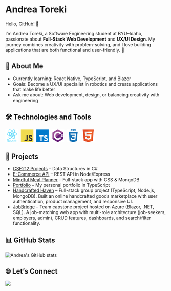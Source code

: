 # Andrea Toreki

Hello, GitHub! 👋  

I’m Andrea Toreki, a Software Engineering student at BYU–Idaho, passionate about **Full-Stack Web Development** and **UX/UI Design**. My journey combines creativity with problem-solving, and I love building applications that are both functional and user-friendly. 🚀  

## 🌱 About Me
- Currently learning: React Native, TypeScript, and Blazor  
- Goals: Become a UX/UI specialist in robotics and create applications that make life better  
- Ask me about: Web development, design, or balancing creativity with engineering  

## 🛠️ Technologies and Tools
<div>
  <img src="https://github.com/devicons/devicon/blob/master/icons/react/react-original-wordmark.svg" title="React" alt="React" width="40" height="40"/>&nbsp;
  <img src="https://github.com/devicons/devicon/blob/master/icons/javascript/javascript-original.svg" title="JavaScript" alt="JavaScript" width="40" height="40"/>&nbsp;
  <img src="https://github.com/devicons/devicon/blob/master/icons/typescript/typescript-original.svg" title="TypeScript" alt="TypeScript" width="40" height="40"/>&nbsp;
  <img src="https://github.com/devicons/devicon/blob/master/icons/csharp/csharp-original.svg" title="C#" alt="C#" width="40" height="40"/>&nbsp;
  <img src="https://github.com/devicons/devicon/blob/master/icons/css3/css3-plain-wordmark.svg" title="CSS3" alt="CSS" width="40" height="40"/>&nbsp;
  <img src="https://github.com/devicons/devicon/blob/master/icons/html5/html5-original.svg" title="HTML5" alt="HTML" width="40" height="40"/>&nbsp;
</div>

## 📌 Projects

- [CSE212 Projects](https://github.com/andreahanzel/CSE212-projects) – Data Structures in C#
- [E-Commerce API](https://github.com/andreahanzel/CSE341-Project2-Ecommerce-API) – REST API in Node/Express
- [Mindful Meal Planner](https://github.com/andreahanzel/Mindful-Meal-Planner) – Full-stack app with CSS & MongoDB
- [Portfolio](https://github.com/andreahanzel/portfolio) – My personal portfolio in TypeScript
- [Handcrafted Haven](https://github.com/andreahanzel/wdd430-teamproject) – Full-stack group project (TypeScript, Node.js, MongoDB). Built an online handcrafted goods marketplace with user authentication, product management, and responsive UI.
- [JobBridge](https://github.com/andreahanzel/JobBridge) – Team capstone project hosted on Azure (Blazor, .NET, SQL). A job-matching web app with multi-role architecture (job-seekers, employers, admin), CRUD features, dashboards, and search/filter functionality.

## 📊 GitHub Stats
![Andrea's GitHub stats](https://github-readme-stats.vercel.app/api?username=andreahanzel&show_icons=true&theme=tokyonight)

## 🌐 Let’s Connect
[![](https://img.shields.io/badge/LinkedIn-blue?style=for-the-badge&logo=linkedin&logoColor=white)](https://www.linkedin.com/in/at84/)  

